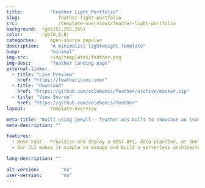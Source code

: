 ```yaml
---
title:			"Feather Light Portfolio"
slug:			   feather-light-portfolio
src:			   /template-overviews/feather-light-portfolio
background:  rgb(255,255,255)
color:       rgb(0,0,0)
categories:		open-source popular
description:	"A minimalist lightweight template"
bump:			"minimal"
img-src:		/img/templates/feather.png
img-desc:		"feather landing page"
external-links:
  - title: "Live Preview"
    href: "https://feathericons.com/"
  - title: "Download"
    href: "https://github.com/colebemis/feather/archive/master.zip"
  - title: "View Source"
    href: "https://github.com/colebemis/feather"
layout:			template-overview

meta-title: "Built using jekyll - feather was built to showcase an icon-set, but you can use it as a starting point to showcase anything."
meta-description: ""

features:
  - Move Fast - Provision and deploy a REST API, data pipeline, or one of many other use cases in minutes
  - Our CLI makes it simple to manage and build a serverless architecture by abstracting away provider-level complexity.

long-description: ""

alt-version:		"no"
user-version:		"no"
---
```

